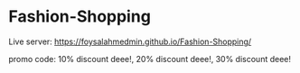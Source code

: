 # Fashion-Shopping
Live server: https://foysalahmedmin.github.io/Fashion-Shopping/

promo code: 10% discount deee!, 20% discount deee!, 30% discount deee!

